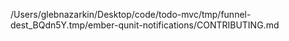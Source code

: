 /Users/glebnazarkin/Desktop/code/todo-mvc/tmp/funnel-dest_BQdn5Y.tmp/ember-qunit-notifications/CONTRIBUTING.md